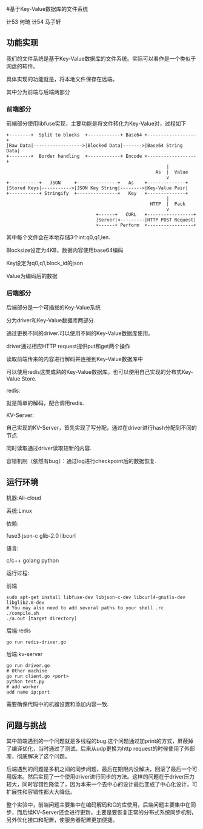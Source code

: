 #基于Key-Value数据库的文件系统

计53 何琦  计54 马子轩

## 功能实现

我们的文件系统是基于Key-Value数据库的文件系统。实际可以看作是一个类似于网盘的软件。

具体实现的功能就是，将本地文件保存在远端。

其中分为前端与后端两部分

### 前端部分

前端部分使用libfuse实现，主要功能是将文件转化为Key-Value对，过程如下

```
+--------+  Split to blocks  +------------+ Base64 +------------------+
|Raw Data|------------------>|Blocked Data|------->|Base64 String Data|
+--------+  Border handling  +------------+ Encode +------------------+
                                                           |
                                                       As  |  Value
                                                           v
+-----------+   JSON     +---------------+   As    +--------------+
|Stored Keys|----------->|JSON Key String|-------->|Key-Value Pair|
+-----------+ Stringify  +---------------+   Key   +--------------+
                                                           |
                                                     HTTP  |  Pack
                                                           v
                                 +------+   CURL   +-----------------+
                                 |Server|<---------|HTTP POST Request|
                                 +------+ Perform  +-----------------+
```

其中每个文件会在本地存储3个int:q0,q1,len.

Blocksize设定为4KB，数据内容使用base64编码

Key设定为q0,q1,block_id的json

Value为编码后的数据

### 后端部分

后端部分是一个可插拔的Key-Value系统

分为driver和Key-Value数据库两部分.

通过更换不同的driver.可以使用不同的Key-Value数据库使用。

driver通过相应HTTP request提供put和get两个操作

读取前端传来的内容进行解码并连接到Key-Value数据库中

可以使用redis这类成熟的Key-Value数据库。也可以使用自己实现的分布式Key-Value Store.

redis:

就是简单的解码，配合调用redis.

KV-Server:

自己实现的KV-Server，首先实现了写分配，通过在driver进行hash分配到不同的节点.

同时读取通过driver读取较新的内容.

容错机制（依然有bug）：通过log进行checkpoint后的数据恢复.

## 运行环境

机器:Ali-cloud

系统:Linux

依赖:

fuse3 json-c glib-2.0 libcurl

语言:

c/c++ golang python

运行过程:

前端

```
sudo apt-get install libfuse-dev libjson-c-dev libcurl4-gnutls-dev libglib2.0-dev
# You may also need to add several paths to your shell .rc
./compile.sh
./a.out [target directory]
```

后端:redis

```
go run redis-driver.go
```

后端:kv-server

```
go run driver.go
# Other machine
go run client.go <port>
python test.py
# add worker
add name ip:port
```

需要确保代码中的机器设置和添加内容一致.

## 问题与挑战

其中前端遇到的一个问题就是多线程的bug.这个问题通过加print的方式，屏蔽掉了编译优化，当时通过了测试。后来从udp更换为http request的时候使用了外部库，彻底解决了这个问题。

后端遇到的问题是多机之间的同步问题，最后在期限内没解决，回滚了最后一个可用版本。然后实现了一个使用driver进行同步的方法。这样的问题在于driver压力较大，同时容错性降低了，因为本来一个去中心的设计最后变成了中心化设计，可扩展性和容错性都大大降低。

整个实验中，前端问题主要集中在编码解码和C的库使用，后端问题主要集中在同步，而后续KV-Server还会进行更新，主要是要恢复正常的分布式系统同步机制，另外优化接口和配置，使服务器配置更加便捷。